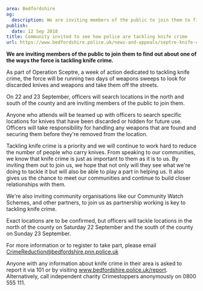 ```yaml
area: Bedfordshire
og:
  description: We are inviting members of the public to join them to find out about one of the ways the force is tackling knife crime.
publish:
  date: 12 Sep 2018
title: Community invited to see how police are tackling knife crime
url: https://www.bedfordshire.police.uk/news-and-appeals/septre-knife-crime-sept18
```

**We are inviting members of the public to join them to find out about one of the ways the force is tackling knife crime.**

As part of Operation Sceptre, a week of action dedicated to tackling knife crime, the force will be running two days of weapons sweeps to look for discarded knives and weapons and take them off the streets.

On 22 and 23 September, officers will search locations in the north and south of the county and are inviting members of the public to join them.

Anyone who attends will be teamed up with officers to search specific locations for knives that have been discarded or hidden for future use. Officers will take responsibility for handling any weapons that are found and securing them before they're removed from the location.

Tackling knife crime is a priority and we will continue to work hard to reduce the number of people who carry knives. From speaking to our communities, we know that knife crime is just as important to them as it is to us. By inviting them out to join us, we hope that not only will they see what we're doing to tackle it but will also be able to play a part in helping us. It also gives us the chance to meet our communities and continue to build closer relationships with them.

We're also inviting community organisations like our Community Watch Schemes, and other partners, to join us as partnership working is key to tackling knife crime.

Exact locations are to be confirmed, but officers will tackle locations in the north of the county on Saturday 22 September and the south of the county on Sunday 23 September.

For more information or to register to take part, please email CrimeReduction@bedfordshire.pnn.police.uk

Anyone with any information about knife crime in their area is asked to report it via 101 or by visiting www.bedfordshire.police.uk/report. Alternatively, call independent charity Crimestoppers anonymously on 0800 555 111.
